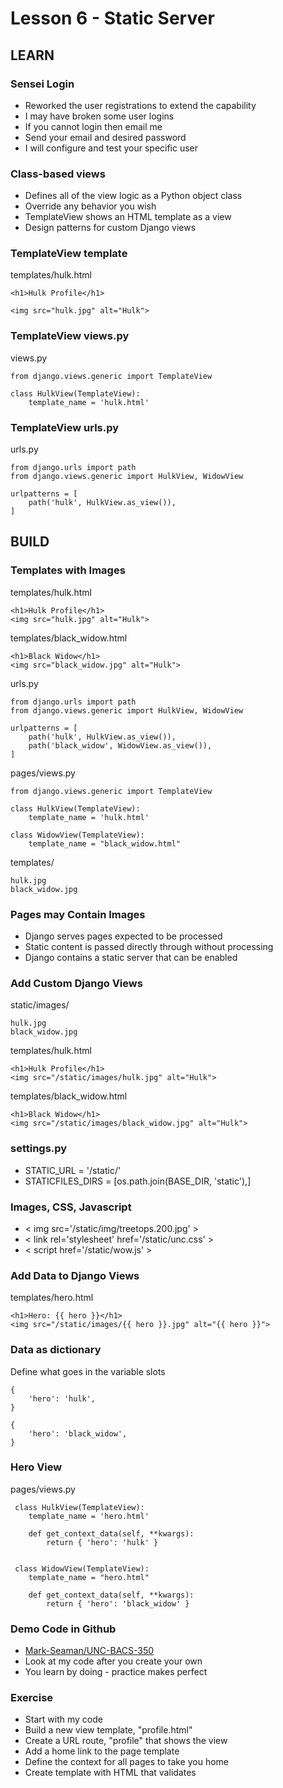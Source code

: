 # Lesson 6 - Static Server

## LEARN

### Sensei Login
* Reworked the user registrations to extend the capability
* I may have broken some user logins
* If you cannot login then email me
* Send your email and desired password
* I will configure and test your specific user


### Class-based views
* Defines all of the view logic as a Python object class
* Override any behavior you wish
* TemplateView shows an HTML template as a view
* Design patterns for custom Django views


### TemplateView template

templates/hulk.html

    <h1>Hulk Profile</h1>
  
    <img src="hulk.jpg" alt="Hulk">

### TemplateView views.py

views.py

    from django.views.generic import TemplateView
    
    class HulkView(TemplateView):
        template_name = 'hulk.html'

        
### TemplateView urls.py

urls.py

    from django.urls import path
    from django.views.generic import HulkView, WidowView
    
    urlpatterns = [
        path('hulk', HulkView.as_view()),
    ]



## BUILD

### Templates with Images

templates/hulk.html

    <h1>Hulk Profile</h1>
    <img src="hulk.jpg" alt="Hulk">
  

templates/black_widow.html

    <h1>Black Widow</h1>
    <img src="black_widow.jpg" alt="Hulk">

urls.py

    from django.urls import path
    from django.views.generic import HulkView, WidowView
    
    urlpatterns = [
        path('hulk', HulkView.as_view()),
        path('black_widow', WidowView.as_view()),
    ]

pages/views.py

    from django.views.generic import TemplateView
    
    class HulkView(TemplateView):
        template_name = 'hulk.html'

    class WidowView(TemplateView):
        template_name = "black_widow.html"
        
templates/

    hulk.jpg
    black_widow.jpg
    
 
### Pages may Contain Images
* Django serves pages expected to be processed
* Static content is passed directly through without processing
* Django contains a static server that can be enabled

   
### Add Custom Django Views

static/images/

    hulk.jpg
    black_widow.jpg

templates/hulk.html

    <h1>Hulk Profile</h1>
    <img src="/static/images/hulk.jpg" alt="Hulk">
  

templates/black_widow.html

    <h1>Black Widow</h1>
    <img src="/static/images/black_widow.jpg" alt="Hulk">
    

### settings.py
* STATIC_URL = '/static/'
* STATICFILES_DIRS = [os.path.join(BASE_DIR, 'static'),]


### Images, CSS, Javascript
* < img src='/static/img/treetops.200.jpg' >
* < link rel='stylesheet' href='/static/unc.css' >
* < script href='/static/wow.js' >
      
  
### Add Data to Django Views
    
templates/hero.html

    <h1>Hero: {{ hero }}</h1>
    <img src="/static/images/{{ hero }}.jpg" alt="{{ hero }}">


### Data as dictionary

Define what goes in the variable slots

    {
        'hero': 'hulk', 
    }
    
    {
        'hero': 'black_widow', 
    }


### Hero View
    
pages/views.py
    
     class HulkView(TemplateView):
        template_name = 'hero.html'
        
        def get_context_data(self, **kwargs):
            return { 'hero': 'hulk' }
               
     
     class WidowView(TemplateView):
        template_name = "hero.html"
        
        def get_context_data(self, **kwargs):
            return { 'hero': 'black_widow' }


            
     
### Demo Code in Github
* [Mark-Seaman/UNC-BACS-350](https://github.com/Mark-Seaman/UNC-BACS-350/tree/master/demo/week02/demo6)
* Look at my code after you create your own
* You learn by doing - practice makes perfect


### Exercise
* Start with my code
* Build a new view template, "profile.html"
* Create a URL route, "profile" that shows the view
* Add a home link to the page template
* Define the context for all pages to take you home
* Create template with HTML that validates 

